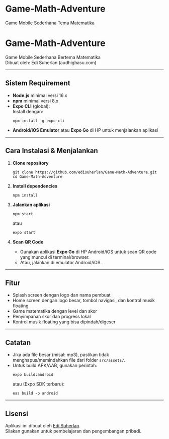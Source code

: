 # Game-Math-Adventure
Game Mobile Sederhana Tema Matematika

# Game-Math-Adventure

Game Mobile Sederhana Bertema Matematika  
Dibuat oleh: Edi Suherlan (audhighasu.com)

---

## Sistem Requirement

- **Node.js** minimal versi 16.x
- **npm** minimal versi 8.x
- **Expo CLI** (global):  
  Install dengan:  
  ```
  npm install -g expo-cli
  ```
- **Android/iOS Emulator** atau **Expo Go** di HP untuk menjalankan aplikasi

---

## Cara Instalasi & Menjalankan

1. **Clone repository**
   ```
   git clone https://github.com/edisuherlan/Game-Math-Adventure.git
   cd Game-Math-Adventure
   ```

2. **Install dependencies**
   ```
   npm install
   ```

3. **Jalankan aplikasi**
   ```
   npm start
   ```
   atau
   ```
   expo start
   ```

4. **Scan QR Code**
   - Gunakan aplikasi **Expo Go** di HP Android/iOS untuk scan QR code yang muncul di terminal/browser.
   - Atau, jalankan di emulator Android/iOS.

---

## Fitur

- Splash screen dengan logo dan nama pembuat
- Home screen dengan logo besar, tombol navigasi, dan kontrol musik floating
- Game matematika dengan level dan skor
- Penyimpanan skor dan progress lokal
- Kontrol musik floating yang bisa dipindah/digeser

---

## Catatan

- Jika ada file besar (misal: mp3), pastikan tidak menghapus/memindahkan file dari folder `src/assets/`.
- Untuk build APK/AAB, gunakan perintah:
  ```
  expo build:android
  ```
  atau (Expo SDK terbaru):
  ```
  eas build -p android
  ```

---

## Lisensi

Aplikasi ini dibuat oleh [Edi Suherlan](https://audhighasu.com).  
Silakan gunakan untuk pembelajaran dan pengembangan pribadi.

